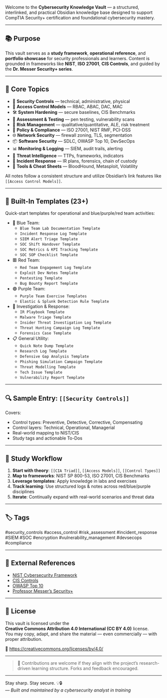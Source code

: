 Welcome to the **Cybersecurity Knowledge Vault** — a structured, interlinked, and practical Obsidian knowledge base designed to support CompTIA Security+ certification and foundational cybersecurity mastery.

---

## 📚 Purpose

This vault serves as a **study framework**, **operational reference**, and **portfolio showcase** for security professionals and learners. Content is grounded in frameworks like **NIST**, **ISO 27001**, **CIS Controls**, and guided by the **Dr. Messer Security+ series**.

---

## 🧭 Core Topics

- 🔐 **Security Controls** — technical, administrative, physical
- 🧩 **Access Control Models** — RBAC, ABAC, DAC, MAC
- 🛠️ **System Hardening** — secure baselines, CIS Benchmarks
- 🧪 **Assessment & Testing** — pen testing, vulnerability scans
- 🎯 **Risk Management** — qualitative/quantitative, ALE, risk treatment
- 📄 **Policy & Compliance** — ISO 27001, NIST RMF, PCI-DSS
- 🌐 **Network Security** — firewall zoning, TLS, segmentation
- 📦 **Software Security** — SDLC, OWASP Top 10, DevSecOps
- 📊 **Monitoring & Logging** — SIEM, audit trails, alerting
- 🧠 **Threat Intelligence** — TTPs, frameworks, indicators
- 🔄 **Incident Response** — IR plans, forensics, chain of custody
- 🧰 **Tools & Cheat Sheets** — BloodHound, Metasploit, Volatility

All notes follow a consistent structure and utilize Obsidian’s link features like `[[Access Control Models]]`.

---

## 🧱 Built-In Templates (23+)

Quick-start templates for operational and blue/purple/red team activities:

- 🔷 Blue Team:
  - `Blue Team Lab Documentation Template`
  - `Incident Response Log Template`
  - `SIEM Alert Triage Template`
  - `SOC Shift Handover Template`
  - `SOC Metrics & KPI Tracking Template`
  - `SOC SOP Checklist Template`
- 🟥 Red Team:
  - `Red Team Engagement Log Template`
  - `Exploit Dev Notes Template`
  - `Pentesting Template`
  - `Bug Bounty Report Template`
- 🟣 Purple Team:
  - `Purple Team Exercise Templates`
  - `Elastic & Splunk Detection Rule Template`
- 🧪 Investigation & Response:
  - `IR Playbook Template`
  - `Malware Triage Template`
  - `Insider Threat Investigation Log Template`
  - `Threat Hunting Campaign Log Template`
  - `Forensics Case Template`
- 📋 General Utility:
  - `Quick Note Dump Template`
  - `Research Log Template`
  - `Defensive Gap Analysis Template`
  - `Phishing Simulation Campaign Template`
  - `Threat Modelling Template`
  - `Tech Issue Template`
  - `Vulnerability Report Template`

---

## 🔍 Sample Entry: `[[Security Controls]]`

Covers:

- Control types: Preventive, Detective, Corrective, Compensating
- Control layers: Technical, Operational, Managerial
- Real-world mapping to NIST/CIS
- Study tags and actionable To-Dos

---

## 🧠 Study Workflow

1. **Start with theory**: `[[CIA Triad]]`, `[[Access Models]]`, `[[Control Types]]`
2. **Map to frameworks**: NIST SP 800-53, ISO 27001, CIS Benchmarks
3. **Leverage templates**: Apply knowledge in labs and exercises
4. **Track learning**: Use structured logs & notes across red/blue/purple disciplines
5. **Iterate**: Continually expand with real-world scenarios and threat data

---

## 🏷 Tags

#security_controls #access_control #risk_assessment #incident_response #SIEM #SOC #encryption #vulnerability_management #devsecops #compliance

---

## 🔗 External References

- [NIST Cybersecurity Framework](https://www.nist.gov/cyberframework)
- [CIS Controls](https://www.cisecurity.org/controls)
- [OWASP Top 10](https://owasp.org/www-project-top-ten/)
- [Professor Messer’s Security+](https://www.professormesser.com/)

---

## 📜 License

This vault is licensed under the  
**Creative Commons Attribution 4.0 International (CC BY 4.0)** license.  
You may copy, adapt, and share the material — even commercially — with proper attribution.

🔗 https://creativecommons.org/licenses/by/4.0/

---

> 💬 Contributions are welcome if they align with the project’s research-driven learning structure. Forks and feedback encouraged.

---

Stay sharp. Stay secure. 💡🔒  
_— Built and maintained by a cybersecurity analyst in training_
